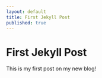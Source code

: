 ```yaml
---
layout: default
title: First Jekyll Post
published: true
---
```


# First Jekyll Post

This is my first post on my new blog!

